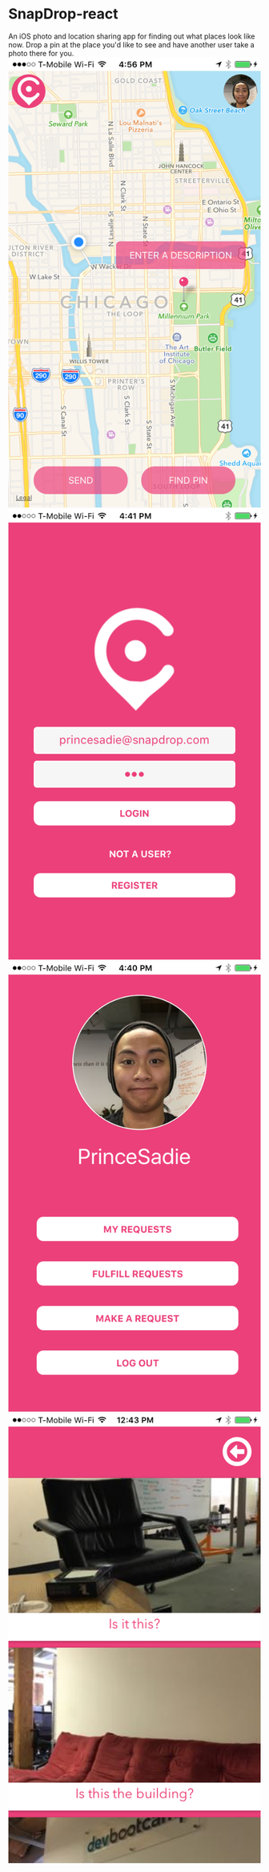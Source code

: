 # SnapDrop-react
An iOS photo and location sharing app for finding out what places look like now.
Drop a pin at the place you'd like to see and have another user take a photo there for you.
![Main Map Screenshot](/images/md/1.png)
![Login Screenshot](/images/md/2.png)
![Profile Screenshot](/images/md/3.png)
![Views Screenshot](/images/md/4.png)
